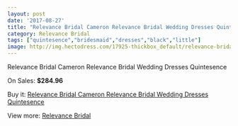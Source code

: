 ```yaml
---
layout: post
date: '2017-08-27'
title: "Relevance Bridal Cameron Relevance Bridal Wedding Dresses Quintesence"
category: Relevance Bridal
tags: ["quintesence","bridesmaid","dresses","black","little"]
image: http://img.hectodress.com/17925-thickbox_default/relevance-bridal-cameron-relevance-bridal-wedding-dresses-quintesence.jpg
---
```

Relevance Bridal Cameron Relevance Bridal Wedding Dresses Quintesence

On Sales: **$284.96**
<a href="https://www.hectodress.com/relevance-bridal/8442-relevance-bridal-cameron-relevance-bridal-wedding-dresses-quintesence.html"><amp-img layout="responsive" width="600" height="600" src="//img.hectodress.com/17925-thickbox_default/relevance-bridal-cameron-relevance-bridal-wedding-dresses-quintesence.jpg" alt="Relevance Bridal Cameron Relevance Bridal Wedding Dresses Quintesence 0" /></a>
<a href="https://www.hectodress.com/relevance-bridal/8442-relevance-bridal-cameron-relevance-bridal-wedding-dresses-quintesence.html"><amp-img layout="responsive" width="600" height="600" src="//img.hectodress.com/17926-thickbox_default/relevance-bridal-cameron-relevance-bridal-wedding-dresses-quintesence.jpg" alt="Relevance Bridal Cameron Relevance Bridal Wedding Dresses Quintesence 1" /></a>

Buy it: [Relevance Bridal Cameron Relevance Bridal Wedding Dresses Quintesence](https://www.hectodress.com/relevance-bridal/8442-relevance-bridal-cameron-relevance-bridal-wedding-dresses-quintesence.html "Relevance Bridal Cameron Relevance Bridal Wedding Dresses Quintesence")

View more: [Relevance Bridal](https://www.hectodress.com/143-relevance-bridal "Relevance Bridal")